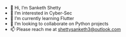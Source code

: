 - 👋 Hi, I’m Sanketh Shetty
- 👀 I’m interested in Cyber-Sec
- 🌱 I’m currently learning Flutter
- 💞️ I’m looking to collaborate on Python projects
- 📫 Please reach me at shettysanketh3@outlook.com

<!---
sanketh1809/sanketh1809 is a ✨ special ✨ repository because its `README.md` (this file) appears on your GitHub profile.
You can click the Preview link to take a look at your changes.
--->
